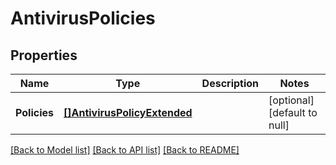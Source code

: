# AntivirusPolicies

## Properties
Name | Type | Description | Notes
------------ | ------------- | ------------- | -------------
**Policies** | [**[]AntivirusPolicyExtended**](AntivirusPolicyExtended.md) |  | [optional] [default to null]

[[Back to Model list]](../README.md#documentation-for-models) [[Back to API list]](../README.md#documentation-for-api-endpoints) [[Back to README]](../README.md)


